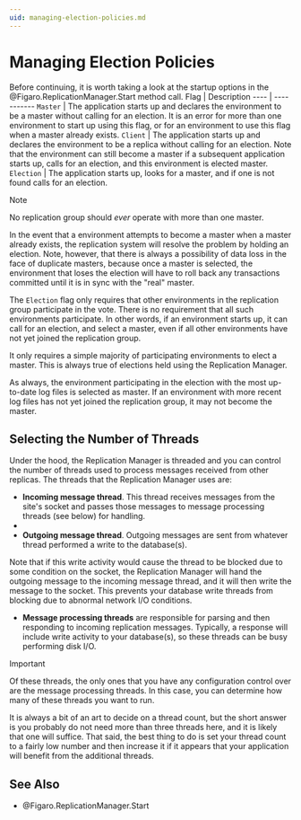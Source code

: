 ```yaml
---
uid: managing-election-policies.md
---
```


# Managing Election Policies


Before continuing, it is worth taking a look at the startup options in the @Figaro.ReplicationManager.Start method call.
Flag | Description 
---- | -----------
`Master` | The application starts up and declares the environment to be a master without calling for an election. It is an error for more than one environment to start up using this flag, or for an environment to use this flag when a master already exists.
`Client` | The application starts up and declares the environment to be a replica without calling for an election. Note that the environment can still become a master if a subsequent application starts up, calls for an election, and this environment is elected master.
`Election` | The application starts up, looks for a master, and if one is not found calls for an election.

>[!NOTE]
No replication group should _ever_ operate with more than one master.

In the event that a environment attempts to become a master when a master already exists, the replication system will resolve the problem by holding an election. Note, however, that there is always a possibility of data loss in the face of duplicate masters, because once a master is selected, the environment that loses the election will have to roll back any transactions committed until it is in sync with the "real" master.

The `Election` flag only requires that other environments in the replication group participate in the vote. There is no requirement that all such environments participate. In other words, if an environment starts up, it can call for an election, and select a master, even if all other environments have not yet joined the replication group.

It only requires a simple majority of participating environments to elect a master. This is always true of elections held using the Replication Manager.

As always, the environment participating in the election with the most up-to-date log files is selected as master. If an environment with more recent log files has not yet joined the replication group, it may not become the master.

## Selecting the Number of Threads

Under the hood, the Replication Manager is threaded and you can control the number of threads used to process messages received from other replicas. The threads that the Replication Manager uses are:

* **Incoming message thread**. This thread receives messages from the site's socket and passes those messages to message processing threads (see below) for handling.</li><li>
* **Outgoing message thread**. Outgoing messages are sent from whatever thread performed a write to the database(s).

Note that if this write activity would cause the thread to be blocked due to some condition on the socket, the Replication Manager will hand the outgoing message to the incoming message thread, and it will then write the message to the socket. This prevents your database write threads from blocking due to abnormal network I/O conditions.

* **Message processing threads** are responsible for parsing and then responding to incoming replication messages. Typically, a response will include write activity to your database(s), so these threads can be busy performing disk I/O.

>[!IMPORTANT]
Of these threads, the only ones that you have any configuration control over are the message processing threads. In this case, you can determine how many of these threads you want to run.

It is always a bit of an art to decide on a thread count, but the short answer is you probably do not need more than three threads here, and it is likely that one will suffice. That said, the best thing to do is set your thread count to a fairly low number and then increase it if it appears that your application will benefit from the additional threads.

## See Also

* @Figaro.ReplicationManager.Start